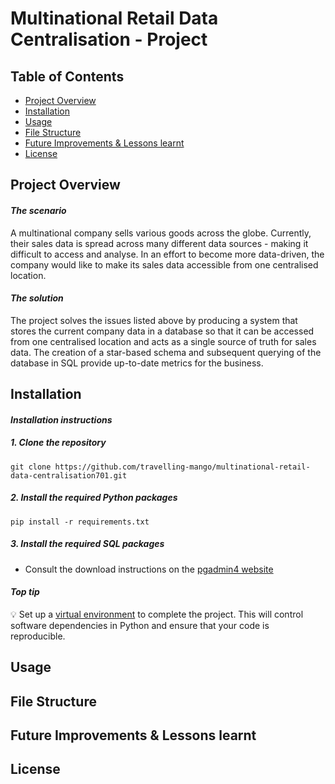 # Multinational Retail Data Centralisation - Project

## Table of Contents
- [Project Overview](#project-overview)
- [Installation](#installation)
- [Usage](#usage)
- [File Structure](#file-structure)
- [Future Improvements & Lessons learnt](#future-improvements-&-lessonslearnt)
- [License](#license)

## Project Overview
#### *The scenario*

A multinational company sells various goods across the globe. Currently, their sales data is spread across many different data sources - making it difficult to access and analyse. In an effort to become more data-driven, the company would like to make its sales data accessible from one centralised location.


#### *The solution*

The project solves the issues listed above by producing a system that stores the current company data in a database so that it can be accessed from one centralised location and acts as a single source of truth for sales data.
The creation of a star-based schema and subsequent querying of the database in SQL provide up-to-date metrics for the business.

## Installation
#### *Installation instructions*

##### 1. Clone the repository

   ```
   git clone https://github.com/travelling-mango/multinational-retail-data-centralisation701.git
   ```
##### 2. Install the required Python packages

   ```
   pip install -r requirements.txt
   ```
##### 3. Install the required SQL packages

- Consult the download instructions on the [pgadmin4 website](https://www.pgadmin.org/download/)


#### *Top tip*

:bulb: Set up a [virtual environment](https://docs.python.org/3/library/venv.html) to complete the project. This will control software dependencies in Python and ensure that your code is reproducible.

## Usage

## File Structure

## Future Improvements & Lessons learnt

## License
